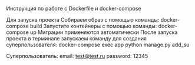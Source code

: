 Инструкция по работе с Dockerfile и docker-compose

Для запуска проекта 
Собираем образ с помощью команды: docker-compose build
Запустите контейнеры с помощью команды: docker-compose up
Миграции применяются автоматически
После запуска проекта в терминале запускаем команду для создания суперпользователя: 
docker-compose exec app python manage.py add_su

Суперпользователь:
email: test@test.ru
password: 12345